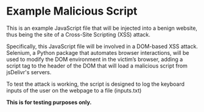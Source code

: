 # Example Malicious Script

This is an example JavaScript file that will be injected into a benign website, thus being the site of a Cross-Site Scripting (XSS) attack.

Specifically, this JavaScript file will be involved in a DOM-based XSS attack. Selenium, a Python package that automates browser interactions, will be used to modify the DOM environment in the victim’s browser, adding a script tag to the header of the DOM that will load a malicious script from jsDelivr's servers.

To test the attack is working, the script is designed to log the keyboard inputs of the user on the webpage to a file (inputs.txt)

**This is for testing purposes only.**

